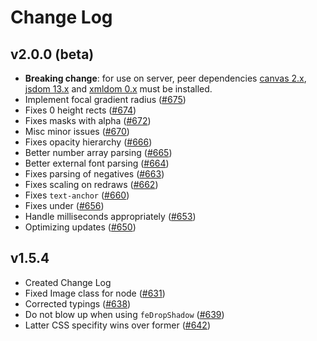 # Change Log

## v2.0.0 (beta)
- **Breaking change**: for use on server, peer dependencies [canvas 2.x](https://github.com/Automattic/node-canvas), [jsdom 13.x](https://github.com/jsdom/jsdom) and [xmldom 0.x](https://github.com/jindw/xmldom) must be installed.
- Implement focal gradient radius ([#675](https://github.com/canvg/canvg/pull/675))
- Fixes 0 height rects ([#674](https://github.com/canvg/canvg/pull/674))
- Fixes masks with alpha ([#672](https://github.com/canvg/canvg/pull/672))
- Misc minor issues ([#670](https://github.com/canvg/canvg/pull/670))
- Fixes opacity hierarchy ([#666](https://github.com/canvg/canvg/pull/666))
- Better number array parsing ([#665](https://github.com/canvg/canvg/pull/665))
- Better external font parsing ([#664](https://github.com/canvg/canvg/pull/664))
- Fixes parsing of negatives ([#663](https://github.com/canvg/canvg/pull/663))
- Fixes scaling on redraws ([#662](https://github.com/canvg/canvg/pull/662))
- Fixes `text-anchor` ([#660](https://github.com/canvg/canvg/pull/660))
- Fixes <animate> under <text> ([#656](https://github.com/canvg/canvg/pull/656))
- Handle milliseconds appropriately ([#653](https://github.com/canvg/canvg/pull/653))
- Optimizing updates ([#650](https://github.com/canvg/canvg/pull/650))

## v1.5.4
- Created Change Log
- Fixed Image class for node ([#631](https://github.com/canvg/canvg/pull/631))
- Corrected typings ([#638](https://github.com/canvg/canvg/pull/638))
- Do not blow up when using `feDropShadow` ([#639](https://github.com/canvg/canvg/pull/639))
- Latter CSS specifity wins over former ([#642](https://github.com/canvg/canvg/pull/642))
